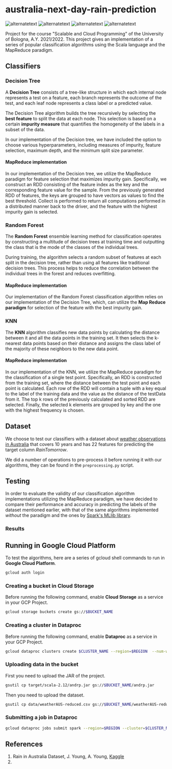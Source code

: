 # australia-next-day-rain-prediction
<p>
  <img src="https://img.shields.io/badge/Scala-2.12.15-red" alt="alternatetext">
  <img src="https://img.shields.io/badge/Spark-3.3.2-orange" alt="alternatetext">
  <img src="https://img.shields.io/badge/jdk-11.0.18-green" alt="alternatetext">
<img src="https://img.shields.io/badge/sbt-1.7.3-blue" alt="alternatetext">

</p>

Project for the course "Scalable and Cloud Programming" of the University of Bologna, A.Y. 2021/2022. This project gives an implementation of a series of popular classification algorithms using the Scala language and the MapReduce paradigm.

## Classifiers
### Decision Tree
A **Decision Tree** consists of a tree-like structure in which each internal node represents a test on a feature, each branch represents the outcome of the test, and each leaf node represents a class label or a predicted value. 

The Decision Tree algorithm builds the tree recursively by selecting the **best feature** to split the data at each node. This selection is based on a certain **impurity measure** that quantifies the homogeneity of the labels in a subset of the data.

In our implementation of the Decision tree, we have included the option to choose various hyperparameters, including measures of impurity, feature selection, maximum depth, and the minimum split size parameter.

#### MapReduce implementation
In our implementation of the Decision tree, we utilize the MapReduce paradigm for feature selection that maximizes impurity gain. Specifically, we construct an RDD consisting of the feature index as the key and the corresponding feature value for the sample. From the previously generated RDD of features, the keys are grouped to have vectors as values to find the best threshold. Collect is performed to return all computations performed in a distributed manner back to the driver, and the feature with the highest impurity gain is selected.

### Random Forest
The **Random Forest** ensemble learning method for classification operates by constructing a multitude of decision trees at training time and outputting the class that is the mode of the classes of the individual trees.

During training, the algorithm selects a random subset of features at each split in the decision tree, rather than using all features like traditional decision trees. This process helps to reduce the correlation between the individual trees in the forest and reduces overfitting.

#### MapReduce implementation
Our implementation of the Random Forest classification algorithm relies on our implementation of the Decision Tree, which, can utilize the **Map Reduce paradigm** for selection of the feature with the best impurity gain.


### KNN
The **KNN** algorithm classifies new data points by calculating the distance between it and all the data points in the training set. 
It then selects the k-nearest data points based on their distance and assigns the class label of the majority of these neighbors to the new data point. 

#### MapReduce implementation
In our implementation of the KNN, we utilize the MapReduce paradigm for the classification of a single test point. Specifically, an RDD is constructed from the training set, where the distance between the test point and each point is calculated. Each row of the RDD will contain a tuple with a key equal to the label of the training data and the value as the distance of the testData from it. The top k rows of the previously calculated and sorted RDD are selected. Finally, the selected k elements are grouped by key and the one with the highest frequency is chosen.

## Dataset
We choose to test our classifiers with a dataset about [weather observations in Australia](https://www.kaggle.com/datasets/jsphyg/weather-dataset-rattle-package) that covers 10 years and has 22 features for predicting the target column *RainTomorrow*.

We did a number of operations to pre-process it before running it with our algorithms, they can be found in the `preprocessing.py` script.

## Testing
In order to evaluate the validity of our classification algorithm implementations utilizing  the MapReduce paradigm, 
we have decided to compare their performance and accuracy in predicting the labels of the dataset mentioned earlier, with that of the same algorithms implemented *without* the paradigm and the ones by [Spark's MLlib library](https://spark.apache.org/mllib/).

### Results

## Running in Google Cloud Platform
To test the algorithms, here are a series of gcloud shell commands to run in **Google Cloud Platform**.
```bash
gcloud auth login
```
### Creating a bucket in Cloud Storage
Before running the following command, enable **Cloud Storage** as a service in your GCP Project.
```bash
gcloud storage buckets create gs://$BUCKET_NAME
```

### Creating a cluster in Dataproc
Before running the following command, enable **Dataproc** as a service in your GCP Project.
```bash
gcloud dataproc clusters create $CLUSTER_NAME --region=$REGION  --num-workers=$NUM_WORKER --worker-machine-type=$WORKER_MACHINE_TYPE --image-version=$IMAGE_VERSION
```

### Uploading data in the bucket
First you need to upload the JAR of the project.
```bash
gsutil cp target/scala-2.12/andrp.jar gs://$BUCKET_NAME/andrp.jar
```
Then you need to upload the dataset.
```bash
gsutil cp data/weatherAUS-reduced.csv gs://$BUCKET_NAME/weatherAUS-reduced.csv
```

### Submitting a job in Dataproc
```bash
gcloud dataproc jobs submit spark --region=$REGION --cluster=$CLUSTER_NAME 
```

## References

1. Rain in Australia Dataset, J. Young, A. Young, [Kaggle](https://www.kaggle.com/datasets/jsphyg/weather-dataset-rattle-package)
2. 